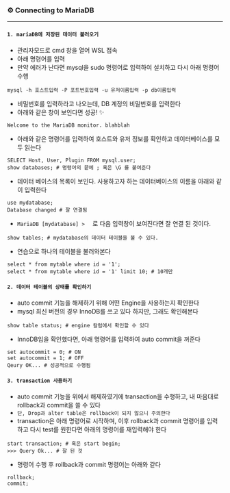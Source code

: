 ### ⚙ Connecting to MariaDB

---

#### `1. mariaDB에 저장된 데이터 불러오기`

- 관리자모드로 cmd 창을 열어 WSL 접속
- 아래 명령어를 입력
- 만약 에러가 난다면 mysql을 sudo 명령어로 입력하여 설치하고 다시 아래 명령어 수행

```mariadb
mysql -h 호스트입력 -P 포트번호입력 -u 유저이름입력 -p db이름입력
```

- 비밀번호를 입력하라고 나오는데, DB 계정의 비밀번호를 입력한다
- 아래와 같은 창이 보인다면 성공! ✨

```mariadb
Welcome to the MariaDB monitor. blahblah
```

- 아래와 같은 명령어를 입력하여 호스트와 유저 정보를 확인하고 데이터베이스를 모두 읽는다

```mariadb
SELECT Host, User, Plugin FROM mysql.user;
show databases; # 명령어의 끝에 ; 혹은 \G 를 붙여준다
```

- 데이터 베이스의 목록이 보인다. 사용하고자 하는 데이터베이스의 이름을 아래와 같이 입력한다

```mariadb
use mydatabase;
Database changed # 잘 연결됨
```

- `MariaDB [mydatabase] >  ` 로 다음 입력창이 보여진다면 잘 연결 된 것이다.

``` mariadb
show tables; # mydatabase의 데이터 테이블을 볼 수 있다.
```

- 연습으로 하나의 테이블을 불러와본다

``` mariadb
select * from mytable where id = '1';
select * from mytable where id = '1' limit 10; # 10개만
```



#### `2. 데이터 테이블의 상태를 확인하기`

- auto commit 기능을 해제하기 위해 어떤 Engine을 사용하는지 확인한다
- mysql 최신 버전의 경우 InnoDB를 쓰고 있다 하지만, 그래도 확인해본다

``` mariadb
show table status; # engine 칼럼에서 확인할 수 있다
```

- InnoDB임을 확인했다면, 아래 명령어를 입력하여 auto commit을 꺼준다

``` mariadb
set autocommit = 0; # ON
set autocommit = 1; # OFF
Qeury OK... # 성공적으로 수행됨
```



#### `3. transaction 사용하기`

- auto commit  기능을 위에서 해제하였기에 transaction을 수행하고, 내 마음대로 rollback과 commit을 쓸 수 있다
- `단, Drop과 alter table은 rollback이 되지 않으니 주의한다`
- transaction은 아래 명령어로 시작하며, 이후 rollback과 commit 명령어를 입력하고 다시 test를 원한다면 아래의 명령어를 재입력해야 한다

``` mariadb
start transaction; # 혹은 start begin;
>>> Query Ok... # 잘 된 것
```

- 명령어 수행 후 rollback과 commit 명령어는 아래와 같다

``` mariadb
rollback;
commit;
```

